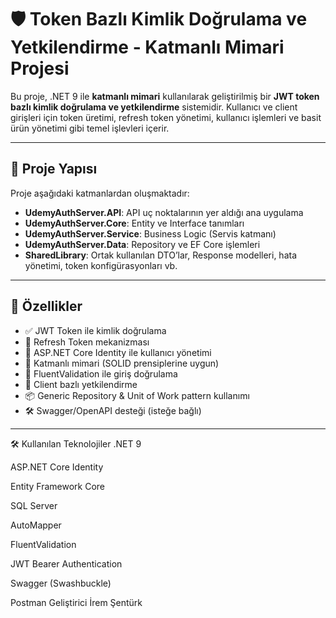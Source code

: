 # 🛡️ Token Bazlı Kimlik Doğrulama ve Yetkilendirme - Katmanlı Mimari Projesi

Bu proje, .NET 9 ile **katmanlı mimari** kullanılarak geliştirilmiş bir **JWT token bazlı kimlik doğrulama ve yetkilendirme** sistemidir. Kullanıcı ve client girişleri için token üretimi, refresh token yönetimi, kullanıcı işlemleri ve basit ürün yönetimi gibi temel işlevleri içerir.

---

## 📁 Proje Yapısı

Proje aşağıdaki katmanlardan oluşmaktadır:

- **UdemyAuthServer.API**: API uç noktalarının yer aldığı ana uygulama
- **UdemyAuthServer.Core**: Entity ve Interface tanımları
- **UdemyAuthServer.Service**: Business Logic (Servis katmanı)
- **UdemyAuthServer.Data**: Repository ve EF Core işlemleri
- **SharedLibrary**: Ortak kullanılan DTO’lar, Response modelleri, hata yönetimi, token konfigürasyonları vb.

---

## 🔐 Özellikler

- ✅ JWT Token ile kimlik doğrulama
- 🔄 Refresh Token mekanizması
- 👤 ASP.NET Core Identity ile kullanıcı yönetimi
- 🧾 Katmanlı mimari (SOLID prensiplerine uygun)
- 🧪 FluentValidation ile giriş doğrulama
- 🔐 Client bazlı yetkilendirme
- 📦 Generic Repository & Unit of Work pattern kullanımı
- 🛠️ Swagger/OpenAPI desteği (isteğe bağlı)

---

🛠️ Kullanılan Teknolojiler
.NET 9

ASP.NET Core Identity

Entity Framework Core

SQL Server

AutoMapper

FluentValidation

JWT Bearer Authentication

Swagger (Swashbuckle)

Postman
Geliştirici
İrem Şentürk
